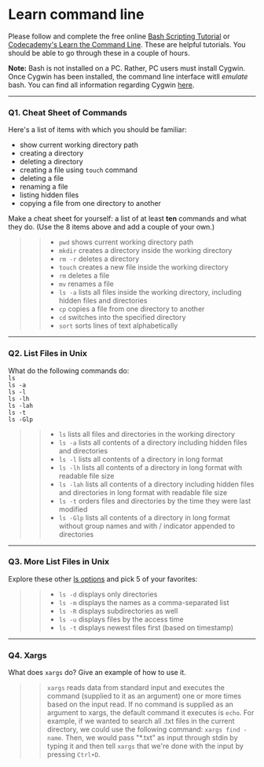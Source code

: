 # Learn command line

Please follow and complete the free online [Bash Scripting Tutorial](https://ryanstutorials.net/bash-scripting-tutorial/) or [Codecademy's Learn the Command Line](https://www.codecademy.com/learn/learn-the-command-line). These are helpful tutorials. You should be able to go through these in a couple of hours.

**Note:** Bash is not installed on a PC. Rather, PC users must install Cygwin. Once Cygwin has been installed, the command line interface witll _emulate_ bash. You can find all information regarding Cygwin [here](https://www.cygwin.com/).

---

### Q1.  Cheat Sheet of Commands  

Here's a list of items with which you should be familiar:  
* show current working directory path
* creating a directory
* deleting a directory
* creating a file using `touch` command
* deleting a file
* renaming a file
* listing hidden files
* copying a file from one directory to another

Make a cheat sheet for yourself: a list of at least **ten** commands and what they do.  (Use the 8 items above and add a couple of your own.)  

> > * `pwd`   shows current working directory path
> > * `mkdir` creates a directory inside the working directory
> > * `rm -r` deletes a directory
> > * `touch` creates a new file inside the working directory
> > * `rm`    deletes a file
> > * `mv`    renames a file
> > * `ls -a` lists all files inside the working directory, including hidden files and directories
> > * `cp`    copies a file from one directory to another
> > * `cd`    switches into the specified directory
> > * `sort`  sorts lines of text alphabetically

---

### Q2.  List Files in Unix   

What do the following commands do:  
`ls`  
`ls -a`  
`ls -l`  
`ls -lh`  
`ls -lah`  
`ls -t`  
`ls -Glp`  

> > * `ls`      lists all files and directories in the working directory
> > * `ls -a`   lists all contents of a directory including hidden files and directories
> > * `ls -l`   lists all contents of a directory in long format
> > * `ls -lh`  lists all contents of a directory in long format with readable file size
> > * `ls -lah` lists all contents of a directory including hidden files and directories in long format with readable file size
> > * `ls -t`   orders files and directories by the time they were last modified
> > * `ls -Glp` lists all contents of a directory in long format without group names and with / indicator appended to directories

---

### Q3.  More List Files in Unix  

Explore these other [ls options](http://www.techonthenet.com/unix/basic/ls.php) and pick 5 of your favorites:

> > * `ls -d` displays only directories
> > * `ls -m` displays the names as a comma-separated list
> > * `ls -R` displays subdirectories as well
> > * `ls -u` displays files by the access time
> > * `ls -t` displays newest files first (based on timestamp)

---

### Q4.  Xargs   

What does `xargs` do? Give an example of how to use it.

> > `xargs` reads data from standard input and executes the command (supplied to it as an argument) one or more times based on the input read.
> > If no command is supplied as an argument to xargs, the default command it executes is `echo`.
> > For example, if we wanted to search all .txt files in the current directory, we could use the following command: 
> > `xargs find -name`.
> > Then, we would pass "\*.txt" as input through stdin by typing it and then tell `xargs` that we're done with the input by pressing `Ctrl+D`.
 


